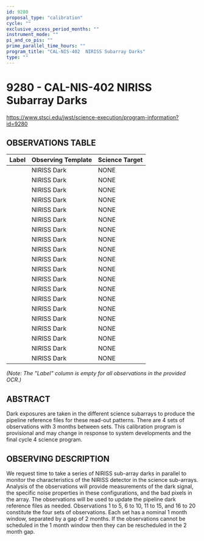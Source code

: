 ```yaml
---
id: 9280
proposal_type: "calibration"
cycle: ""
exclusive_access_period_months: ""
instrument_mode: ""
pi_and_co_pis: ""
prime_parallel_time_hours: ""
program_title: "CAL-NIS-402  NIRISS Subarray Darks"
type: ""
---
```

# 9280 - CAL-NIS-402  NIRISS Subarray Darks
https://www.stsci.edu/jwst/science-execution/program-information?id=9280
## OBSERVATIONS TABLE
| Label | Observing Template | Science Target |
| :---- | :----------------- | :------------- |
|       | NIRISS Dark        | NONE           |
|       | NIRISS Dark        | NONE           |
|       | NIRISS Dark        | NONE           |
|       | NIRISS Dark        | NONE           |
|       | NIRISS Dark        | NONE           |
|       | NIRISS Dark        | NONE           |
|       | NIRISS Dark        | NONE           |
|       | NIRISS Dark        | NONE           |
|       | NIRISS Dark        | NONE           |
|       | NIRISS Dark        | NONE           |
|       | NIRISS Dark        | NONE           |
|       | NIRISS Dark        | NONE           |
|       | NIRISS Dark        | NONE           |
|       | NIRISS Dark        | NONE           |
|       | NIRISS Dark        | NONE           |
|       | NIRISS Dark        | NONE           |
|       | NIRISS Dark        | NONE           |
|       | NIRISS Dark        | NONE           |
|       | NIRISS Dark        | NONE           |
|       | NIRISS Dark        | NONE           |

*(Note: The "Label" column is empty for all observations in the provided OCR.)*

## ABSTRACT

Dark exposures are taken in the different science subarrays to produce the pipeline reference files for these read-out patterns. There are 4 sets of observations with 3 months between sets.
This calibration program is provisional and may change in response to system developments and the final cycle 4 science program.

## OBSERVING DESCRIPTION

We request time to take a series of NIRISS sub-array darks in parallel to monitor the characteristics of the NIRISS detector in the science sub-arrays. Analysis of the observations will provide measurements of the dark signal, the specific noise properties in these configurations, and the bad pixels in the array. The observations will be used to update the pipeline dark reference files as needed.
Observations 1 to 5, 6 to 10, 11 to 15, and 16 to 20 constitute the four sets of observations. Each set has a nominal 1 month window, separated by a gap of 2 months. If the observations cannot be scheduled in the 1 month window then they can be rescheduled in the 2 month gap.